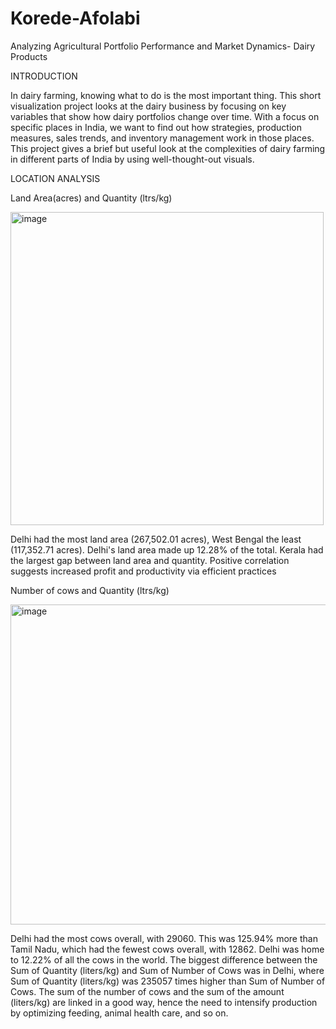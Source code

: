 # Korede-Afolabi
Analyzing Agricultural Portfolio Performance and Market Dynamics- Dairy Products

INTRODUCTION

In dairy farming, knowing what to do is the most important thing. This short visualization project looks at the dairy business by focusing on key variables that show how dairy portfolios change over time. With a focus on specific places in India, we want to find out how strategies, production measures, sales trends, and inventory management work in those places. This project gives a brief but useful look at the complexities of dairy farming in different parts of India by using well-thought-out visuals.

LOCATION ANALYSIS

Land Area(acres) and Quantity (ltrs/kg)

<img width="501" alt="image" src="https://github.com/Korederuthie/Korede-Afolabi/assets/101185644/49b5e369-d167-4201-87c1-c3c3bf314a00">

Delhi had the most land area (267,502.01 acres), West Bengal the least (117,352.71 acres). Delhi's land area made up 12.28% of the total. Kerala had the largest gap between land area and quantity. Positive correlation suggests increased profit and productivity via efficient practices

Number of cows and Quantity (ltrs/kg)



<img width="512" alt="image" src="https://github.com/Korederuthie/Korede-Afolabi/assets/101185644/fabf5559-3bc6-4f6d-825d-48dcddfbbf96">





Delhi had the most cows overall, with 29060. This was 125.94% more than Tamil Nadu, which had the fewest cows overall, with 12862.
Delhi was home to 12.22% of all the cows in the world. The biggest difference between the Sum of Quantity (liters/kg) and Sum of Number of Cows was in Delhi, where Sum of Quantity (liters/kg) was 235057 times higher than Sum of Number of Cows. The sum of the number of cows and the sum of the amount (liters/kg) are linked in a good way, hence the need to intensify production by optimizing feeding, animal health care, and so on.

 


 


 


 



